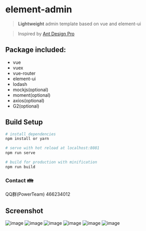 # element-admin

> **Lightweight** admin template based on vue and element-ui

> Inspired by [Ant Design Pro](https://github.com/ant-design/ant-design-pro/)

## Package included:
* vue
* vuex
* vue-router
* element-ui
* lodash
* mockjs(optional)
* moment(optional)
* axios(optional)
* G2(optional)

## Build Setup

``` bash
# install dependencies
npm install or yarn

# serve with hot reload at localhost:8081
npm run serve

# build for production with minification
npm run build
```


### Contact :family:
QQ群(PowerTeam) 466234012

## Screenshot
![image](https://raw.githubusercontent.com/wiki/yupeng957/element-admin/login.png)
![image](https://raw.githubusercontent.com/wiki/yupeng957/element-admin/dashboard.png)
![image](https://raw.githubusercontent.com/wiki/yupeng957/element-admin/list.png)
![image](https://raw.githubusercontent.com/wiki/yupeng957/element-admin/form.png)
![image](https://raw.githubusercontent.com/wiki/yupeng957/element-admin/setting.png)
![image](https://raw.githubusercontent.com/wiki/yupeng957/element-admin/sidebar.png)
